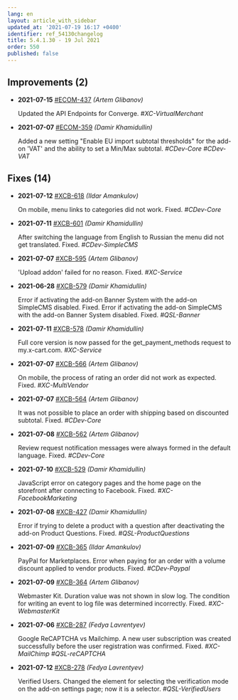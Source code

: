 ```yaml
---
lang: en
layout: article_with_sidebar
updated_at: '2021-07-19 16:17 +0400'
identifier: ref_54130changelog
title: 5.4.1.30 - 19 Jul 2021
order: 550
published: false
---
```

## Improvements (2)
* **2021-07-15** [#ECOM-437](https://sellerlabs.atlassian.net/browse/ECOM-437) _(Artem Glibanov)_

  Updated the API Endpoints for Converge. _#XC-VirtualMerchant_

* **2021-07-07** [#ECOM-359](https://sellerlabs.atlassian.net/browse/ECOM-359) _(Damir Khamidullin)_

  Added a new setting "Enable EU import subtotal thresholds" for the add-on 'VAT' and the ability to set a Min/Max subtotal.  _#CDev-Core #CDev-VAT_


## Fixes (14)
* **2021-07-12** [#XCB-618](https://sellerlabs.atlassian.net/browse/XCB-618) _(Ildar Amankulov)_

  On mobile, menu links to categories did not work. Fixed.  _#CDev-Core_

* **2021-07-11** [#XCB-601](https://sellerlabs.atlassian.net/browse/XCB-601) _(Damir Khamidullin)_

  After switching the language from English to Russian the menu did not get translated. Fixed. _#CDev-SimpleCMS_

* **2021-07-07** [#XCB-595](https://sellerlabs.atlassian.net/browse/XCB-595) _(Artem Glibanov)_

  'Upload addon' failed for no reason. Fixed. _#XC-Service_

* **2021-06-28** [#XCB-579](https://sellerlabs.atlassian.net/browse/XCB-579) _(Damir Khamidullin)_

  Error if activating the add-on Banner System with the add-on SimpleCMS disabled. Fixed. Error if activating the add-on SimpleCMS with the add-on Banner System disabled. Fixed. _#QSL-Banner_

* **2021-07-11** [#XCB-578](https://sellerlabs.atlassian.net/browse/XCB-578) _(Damir Khamidullin)_

  Full core version is now passed for the get_payment_methods request to my.x-cart.com. _#XC-Service_

* **2021-07-07** [#XCB-566](https://sellerlabs.atlassian.net/browse/XCB-566) _(Artem Glibanov)_

  On mobile, the process of rating an order did not work as expected. Fixed. _#XC-MultiVendor_

* **2021-07-07** [#XCB-564](https://sellerlabs.atlassian.net/browse/XCB-564) _(Artem Glibanov)_

  It was not possible to place an order with shipping based on discounted subtotal. Fixed. _#CDev-Core_

* **2021-07-08** [#XCB-562](https://sellerlabs.atlassian.net/browse/XCB-562) _(Artem Glibanov)_

  Review request notification messages were always formed in the default language. Fixed. _#CDev-Core_

* **2021-07-10** [#XCB-529](https://sellerlabs.atlassian.net/browse/XCB-529) _(Damir Khamidullin)_

  JavaScript error on category pages and the home page on the storefront after connecting to Facebook. Fixed. _#XC-FacebookMarketing_

* **2021-07-08** [#XCB-427](https://sellerlabs.atlassian.net/browse/XCB-427) _(Damir Khamidullin)_

  Error if trying to delete a product with a question after deactivating the add-on Product Questions. Fixed. _#QSL-ProductQuestions_

* **2021-07-09** [#XCB-365](https://sellerlabs.atlassian.net/browse/XCB-365) _(Ildar Amankulov)_

  PayPal for Marketplaces. Error when paying for an order with a volume discount applied to vendor products. Fixed. _#CDev-Paypal_

* **2021-07-09** [#XCB-364](https://sellerlabs.atlassian.net/browse/XCB-364) _(Artem Glibanov)_

  Webmaster Kit. Duration value was not shown in slow log. The condition for writing an event to log file was determined incorrectly. Fixed. _#XC-WebmasterKit_

* **2021-07-06** [#XCB-287](https://sellerlabs.atlassian.net/browse/XCB-287) _(Fedya Lavrentyev)_

  Google ReCAPTCHA vs Mailchimp. A new user subscription was created successfully before the user registration was confirmed. Fixed. _#XC-MailChimp #QSL-reCAPTCHA_

* **2021-07-12** [#XCB-278](https://sellerlabs.atlassian.net/browse/XCB-278) _(Fedya Lavrentyev)_

  Verified Users. Changed the element for selecting the verification mode on the add-on settings page; now it is a selector. _#QSL-VerifiedUsers_

